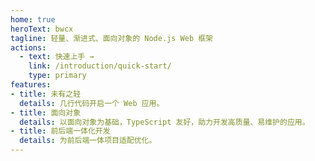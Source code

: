 ```yaml
---
home: true
heroText: bwcx
tagline: 轻量、渐进式、面向对象的 Node.js Web 框架
actions:
  - text: 快速上手 →
    link: /introduction/quick-start/
    type: primary
features:
- title: 未有之轻
  details: 几行代码开启一个 Web 应用。
- title: 面向对象
  details: 以面向对象为基础，TypeScript 友好，助力开发高质量、易维护的应用。
- title: 前后端一体化开发
  details: 为前后端一体项目适配优化。
---
```

